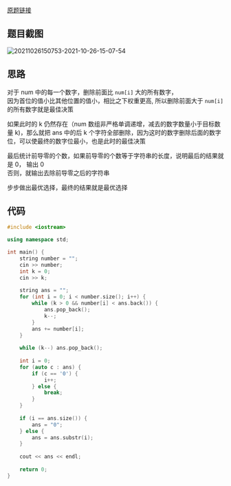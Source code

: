 [原题链接](https://www.acwing.com/problem/content/1455/)

## 题目截图

![20211026150753-2021-10-26-15-07-54](https://raw.githubusercontent.com/fengwei2002/Pictures_02/master/images/20211026150753-2021-10-26-15-07-54.png)

## 思路

对于 num 中的每一个数字，删除前面比 `num[i]` 大的所有数字，    
因为首位的值小比其他位置的值小，相比之下权重更高, 所以删除前面大于 `num[i]` 的所有数字就是最佳决策  

如果此时的 k 仍然存在（num 数组非严格单调递增，减去的数字数量小于目标数量 k)，那么就把 ans 中的后 k 个字符全部删除，因为这时的数字删除后面的数字位，可以使最终的数字位最小，也是此时的最佳决策

最后统计前导零的个数，如果前导零的个数等于字符串的长度，说明最后的结果就是 0， 输出 0    
否则，就输出去除前导零之后的字符串   

步步做出最优选择，最终的结果就是最优选择

## 代码


``` cpp 
#include <iostream>

using namespace std;

int main() {
    string number = "";
    cin >> number;
    int k = 0;
    cin >> k;
    
    string ans = "";
    for (int i = 0; i < number.size(); i++) {
        while (k > 0 && number[i] < ans.back()) {
            ans.pop_back();
            k--;
        }
        ans += number[i];
    }
    
    while (k--) ans.pop_back();
    
    int i = 0;
    for (auto c : ans) {
        if (c == '0') {
            i++;
        } else {
            break;
        }
    }
    
    if (i == ans.size()) {
        ans = "0";
    } else {
        ans = ans.substr(i);
    }
    
    cout << ans << endl;
    
    return 0;
}
```